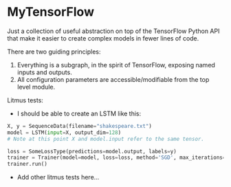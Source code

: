 # MyTensorFlow

Just a collection of useful abstraction on top of the TensorFlow Python API
that make it easier to create complex models in fewer lines of code.

There are two guiding principles:

1. Everything is a subgraph, in the spirit of TensorFlow, exposing named inputs
   and outputs.
2. All configuration parameters are accessible/modifiable from the top level
   module.


Litmus tests:

* I should be able to create an LSTM like this:

```python
X, y = SequenceData(filename="shakespeare.txt")
model = LSTM(input=X, output_dim=128)
# Note at this point X and model.input refer to the same tensor.

loss = SomeLossType(predictions=model.output, labels=y)
trainer = Trainer(model=model, loss=loss, method='SGD', max_iterations=1e6)
trainer.run()
```

* Add other litmus tests here...
